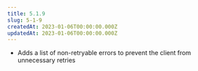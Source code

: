 ```yaml
---
title: 5.1.9
slug: 5-1-9
createdAt: 2023-01-06T00:00:00.000Z
updatedAt: 2023-01-06T00:00:00.000Z
---
```


-   Adds a list of non-retryable errors to prevent the client from unnecessary retries
